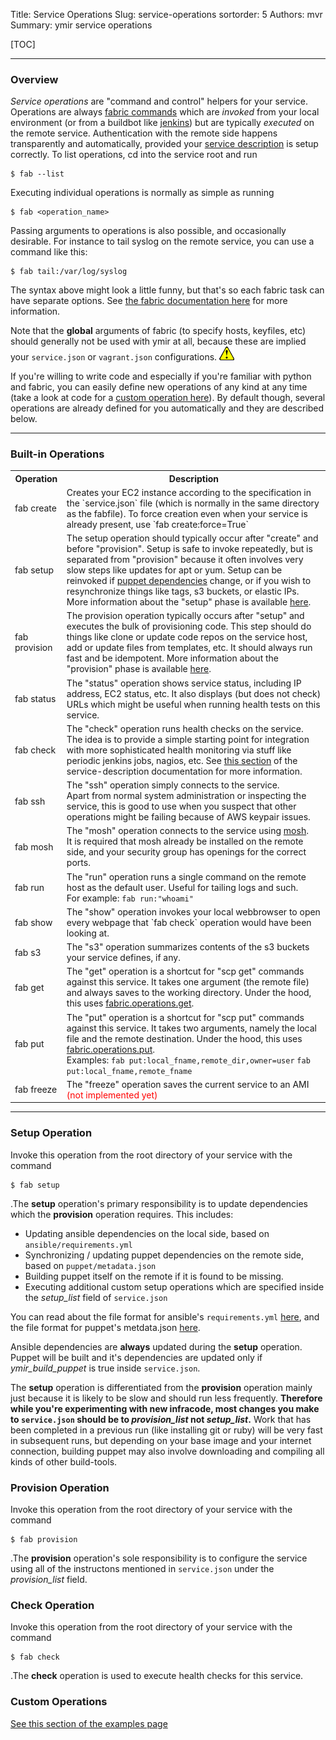 Title: Service Operations
Slug: service-operations
sortorder: 5
Authors: mvr
Summary: ymir service operations

[TOC]

-----------------------------------------------------------

### Overview


*Service operations* are "command and control" helpers for your service.  Operations are always [fabric commands](http://docs.fabfile.org/en/latest/usage/fab.html) which are _invoked_ from your local environment (or from a buildbot like [jenkins](https://jenkins-ci.org/)) but are typically _executed_ on the remote service.  Authentication with the remote side happens transparently and automatically, provided your [service description](pages/service-description.html) is setup correctly.   To list operations, cd into the service root and run

    $ fab --list

Executing individual operations is normally as simple as running

    $ fab <operation_name>

Passing arguments to operations is also possible, and occasionally desirable.  For instance to tail syslog on the remote service, you can use a command like this:

    $ fab tail:/var/log/syslog

The syntax above might look a little funny, but that's so each fabric task can have separate options. See [the fabric documentation here](http://docs.fabfile.org/en/1.11/usage/fab.html#per-task-arguments) for more information.

Note that the **global** arguments of fabric (to specify hosts, keyfiles, etc) should generally not be used with ymir at all, because these are implied your `service.json` or `vagrant.json` configurations.  <img width=24px src=../images/attention.gif>

If you're willing to write code and especially if you're familiar with python and fabric, you can easily define new operations of any kind at any time (take a look at code for a [custom operation here](pages/examples.html#custom_operations)).  By default though, several operations are already defined for you automatically and they are described below.

-----------------------------------------------------------

### Built-in Operations

<table>
<tr><th>Operation</th><th>Description</th></tr>

<tr><td class=td_operation>fab create</td><td>
Creates your EC2 instance according to the specification in the `service.json` file (which is normally in the same directory as the fabfile).  To force creation even when your service is already present, use `fab create:force=True`
</td></tr>

<tr><td class=td_operation>fab setup</td><td>
The setup operation should typically occur after "create" and before "provision".  Setup is safe to invoke repeatedly, but is separated from "provision" because it often involves very slow steps like updates for apt or yum.  Setup can be reinvoked if <a href=#>puppet dependencies</a> change, or if you wish to resynchronize things like tags, s3 buckets, or elastic IPs.  More information about the "setup" phase is available <a href=#setup>here</a>.
</td></tr>

<tr><td class=td_operation>fab provision</td><td>
The provision operation typically occurs after "setup" and executes the bulk of provisioning code.  This step should do things like clone or update code repos on the service host, add or update files from templates, etc.  It should always run fast and be idempotent.  More information about the "provision" phase is available <a href=#>here</a>.
</td></tr>

<tr><td class=td_operation> fab status</td><td>
The "status" operation shows service status, including IP address, EC2 status, etc.  It also displays (but does not check) URLs which might be useful when running health tests on this service.</td></tr>

<tr><td class=td_operation> fab check</td><td>
The "check" operation runs health checks on the service.<br/>
The idea is to provide a simple starting point for integration with more sophisticated health monitoring via stuff like periodic jenkins jobs, nagios, etc.  See <a href="service-description.html#health-checks">this section</a> of the service-description documentation for more information.
</td></tr>

<tr><td class=td_operation>fab ssh</td><td>
The "ssh" operation simply connects to the service.<br/>
Apart from normal system administration or inspecting the service, this is good to use when you suspect that other operations might be failing because of AWS keypair issues.
</td>
</tr>

<tr><td class=td_operation>fab mosh</td><td>
The "mosh" operation connects to the service using <a href="https://mosh.mit.edu/">mosh</a>.  <br/>
It is required that mosh already be installed on the remote side, and your security group has openings for the correct ports.
</td></tr>

<tr><td class=td_operation>fab run</td><td>
The "run" operation runs a single command on the remote host as the default user.  Useful for tailing logs and such.<br/>
For example: <code>fab run:"whoami"</code>
</td></tr>

<tr><td class=td_operation>fab show</td><td>
The "show" operation invokes your local webbrowser to open every webpage that `fab check` operation would have been looking at.
</td></tr>

<tr><td class=td_operation>fab s3</td><td>
The "s3" operation summarizes contents of the s3 buckets your service defines, if any.
</td></tr>
<tr><td class=td_operation>fab get</td><td>
The "get" operation is a shortcut for "scp get" commands against this service.   It takes one argument (the remote file) and always saves to the working directory.  Under the hood, this uses <a href="http://docs.fabfile.org/en/1.0.0/api/core/operations.html#fabric.operations.get">fabric.operations.get</a>.
</td></tr>

<tr><td class=td_operation>fab put</td><td>
The "put" operation is a shortcut for "scp put" commands against this service.  It takes two arguments, namely the local file and the remote destination.  Under the hood, this uses <a href="http://docs.fabfile.org/en/1.0.0/api/core/operations.html#fabric.operations.put">fabric.operations.put</a>.<br/>
Examples: <code>fab put:local_fname,remote_dir,owner=user</code> <code>fab put:local_fname,remote_fname</code>
</td></tr>
<tr><td class=td_operation>fab freeze</td><td>
The "freeze" operation saves the current service to an AMI <font color=red>(not implemented yet)</font>
</td></tr>
</table>

<hr/>

### Setup Operation

Invoke this operation from the root directory of your service with the command

    $ fab setup

.The **setup** operation's primary responsibility is to update dependencies which the **provision** operation requires.  This includes:

* Updating ansible dependencies on the local side, based on `ansible/requirements.yml`
* Synchronizing / updating puppet dependencies on the remote side, based on `puppet/metadata.json`
* Building puppet itself on the remote if it is found to be missing.
* Executing additional custom setup operations which are specified inside the *setup_list* field of `service.json`

You can read about the file format for ansible's `requirements.yml` [here](http://docs.ansible.com/ansible/galaxy.html#advanced-control-over-role-requirements-files), and the file format for puppet's metdata.json [here](#).

Ansible dependencies are **always** updated during the **setup** operation.  Puppet will be built and it's dependencies are updated only if *ymir_build_puppet* is true inside `service.json`.

The **setup** operation is differentiated from the **provision** operation mainly just because it is likely to be slow and should run less frequently.  **Therefore while you're experimenting with new infracode, most changes you make to `service.json` should be to *provision_list* not *setup_list*.**  Work that has been completed in a previous run (like installing git or ruby) will be very fast in subsequent runs, but depending on your base image and your internet connection, building puppet may also involve downloading and compiling all kinds of other build-tools.

### Provision Operation

Invoke this operation from the root directory of your service with the command

    $ fab provision

.The **provision** operation's sole responsibility is to configure the service using all of the instructons mentioned in `service.json` under the *provision_list* field.

### Check Operation

Invoke this operation from the root directory of your service with the command

    $ fab check

.The **check** operation is used to execute health checks for this service.

### Custom Operations

[See this section of the examples page](pages/examples.html#custom_operation)
